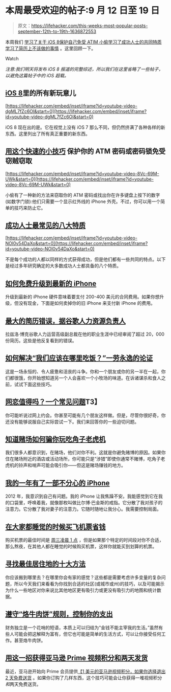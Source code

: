 # 本周最受欢迎的帖子:9 月 12 日至 19 日

> 原文：<https://lifehacker.com/this-weeks-most-popular-posts-september-12th-to-19th-1636872553>

本周我们 [学习了关于 iOS 8](https://lifehacker.com/all-the-new-stuff-in-ios-8-1584893352)[保护自己免受 ATIM 小偷](http://lifehacker.com/protect-your-atm-pin-or-lock-combo-from-thieves-with-th-1635396534)[学习了成功人士的共同特质](http://lifehacker.com/the-eight-most-common-traits-of-successful-people-1635017441)[学习了简历上不该做的事情](http://lifehacker.com/the-biggest-resume-mistakes-according-to-googles-head-1636446614) 。这里回顾一下。

Watch

*注意:我们明天将发布 iOS 8 报道的完整综述，所以我们在这里省略了一些帖子，以避免这篇帖子中的 iOS 超载。*

## [iOS 8](http://lifehacker.com/all-the-new-stuff-in-ios-8-1584893352)里的所有新玩意儿

 [https://lifehacker.com/embed/inset/iframe?id=youtube-video-dgML7fZc6OI&start=0](https://lifehacker.com/embed/inset/iframe?id=youtube-video-dgML7fZc6OI&start=0) 

iOS 8 现在出的是。它在视觉上没有 iOS 7 那么不同，但仍然挤满了各种各样的新东西。这里列出了所有真正重要的新东西。

## [用这个快速的小技巧](http://lifehacker.com/protect-your-atm-pin-or-lock-combo-from-thieves-with-th-1635396534) 保护你的 ATM 密码或密码锁免受窃贼窃取

 [https://lifehacker.com/embed/inset/iframe?id=youtube-video-8Vc-69M-UWk&start=0](https://lifehacker.com/embed/inset/iframe?id=youtube-video-8Vc-69M-UWk&start=0) 

小偷有了一种新的方法来窃取你的 ATM 密码或找出你在许多键盘上按下的数字(如数字门锁):他们只需要一个显示红外线的 iPhone 外壳。不过，你可以用一个简单的技巧来防止它。

## [成功人士最常见的八大特质](http://lifehacker.com/the-eight-most-common-traits-of-successful-people-1635017441)

 [https://lifehacker.com/embed/inset/iframe?id=youtube-video-NOl0v54DaXo&start=0](https://lifehacker.com/embed/inset/iframe?id=youtube-video-NOl0v54DaXo&start=0) 

不是每个成功的人都以同样的方式获得成功，但是他们都有一些共同的特点。以下是经过多年研究确定的大多数成功人士都具备的八个特质。

## [如何免费升级到最新的 iPhone](http://lifehacker.com/how-to-upgrade-to-the-latest-iphone-for-free-5636975)

升级到最新的 iPhone 硬件意味着要支付 200-400 美元的合同费用。如果你想升级，但没有现金，下面是如何卖掉你的旧 iPhone 来支付新 iPhone 的费用。

## [最大的简历错误，据谷歌人力资源负责人](http://lifehacker.com/the-biggest-resume-mistakes-according-to-googles-head-1636446614)

拉兹洛·博克谷歌人力运营高级副总裁在他的职业生涯中已经审阅了超过 20，000 份简历。这些是他反复看到的错误。

## [如何解决“我们应该在哪里吃饭？”一劳永逸的论证](http://lifehacker.com/how-to-solve-the-where-should-we-eat-argument-once-a-1634801417)

这是一场永恒的、令人疲惫和沮丧的斗争。你和一个朋友或你的另一半在一起，你们都很饿，你开始想知道另一个人会喜欢一个小牧场的味道。在诉诸谋杀和食人之前，试试下面这些技巧。

## [网恋值得吗？一个常见问题](http://lifehacker.com/is-online-dating-worth-it-an-faq-1633598636)T3】

你可能听说过网上约会。你甚至可能有几个朋友这样做。但是，尽管你很好奇，你还没有能够说服自己实际尝试一下。我们来回答你的一些迫切问题。

## [知道赌场如何骗你玩吃角子老虎机](http://lifehacker.com/know-how-casinos-trick-you-into-playing-slot-machines-1634143915)

我们很多人都意识到，在赌场，他们对你不利。这就是你避免赌博的原因。如果你住在赌场附近的酒店或活动场所，你可能只是“涉猎”即使你通常不赌博，吃角子老虎机的铃声和哨声可能会吸引你——但这是赌场赚钱的地方。

## [我的一年有了一部不分心的 iPhone](http://lifehacker.com/my-year-with-a-distraction-free-iphone-1634907314)

2012 年，我意识到自己有问题。我的 iPhone 让我焦躁不安。我能感觉到它在我的口袋里，呼唤着我，就像那枚叫做比尔博·巴金斯的戒指。它分散了我对孩子的注意力。它分散了我对妻子的注意力。它随时随地让我分心。我需要控制局面。

## [在大家都睡觉的时候买飞机票省钱](http://lifehacker.com/buy-airplane-tickets-when-everyone-is-sleeping-to-save-1634772326)

购买机票的最佳时间是 [周三凌晨 1 点](http://lifehacker.com/the-best-time-and-time-of-day-to-book-airline-tickets-1507704370) ，但是如果那个特定的时间段对你不合适，那么熬夜，在其他人都在睡觉的时候购买机票，这样你就能买到划算的机票。

## [寻找最佳居住地的十大方法](http://lifehacker.com/top-10-ways-to-find-the-best-place-to-live-1634031154)

你应该搬到哪里去？在哪里你会有家的感觉？这些都是需要考虑许多变量的复杂问题，所以今天我们来看看为你找到合适的社区(或城市或州)的技巧，以及可能揭示为什么一些地区对你来说比其他地区更有吸引力或更没有吸引力的地图和统计数据。

## [遵守“烙牛肉饼”规则，控制你的支出](http://lifehacker.com/observe-the-burger-flipping-rule-to-keep-your-spendin-1634849815)

财务独立是一个花哨的短语，本质上可以归结为“金钱不能主宰我的生活。”虽然有些人可能会把这解释为富有，但它也可能是简单的生活方式，可以让你接受任何工作。甚至烙牛肉饼。

## [用这一招获得亚马逊 Prime 视频积分和两天发货](http://lifehacker.com/get-amazon-prime-video-credit-and-two-day-shipping-with-1633649981)

最近，亚马逊开始向 Prime 会员提供[【1 美元的亚马逊视频积分，如果你选择退出 2 天免费送货](http://lifehacker.com/opt-out-of-amazon-prime-s-free-two-day-shipping-earn-1613594987) 。如果你订购了几样东西，这个技巧可能会让你获得一堆视频积分*和*两天免费送货。